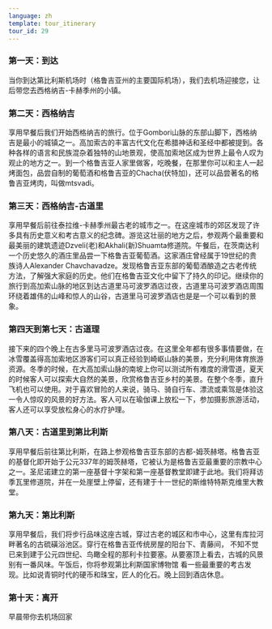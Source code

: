```yaml
---
language: zh
template: tour_itinerary
tour_id: 29
---
```

### 第一天：到达


当你到达第比利斯机场时（格鲁吉亚州的主要国际机场），我们去机场迎接您，让后带您去西格纳吉-卡赫季州的小镇。

### 第二天：西格纳吉


享用早餐后我们开始西格纳吉的旅行。位于Gombori山脉的东部山脚下，西格纳吉是最小的城镇之一。高加索古的丰富古代文化在希腊神话和圣经中都被提到。各种各样的语言和民族混杂着独特的山地景观，使高加索地区成为世界上最令人叹为观止的地方之一。到一个格鲁吉亚人家里做客，吃晚餐，在那里你可以和主人一起烤面包，品尝自制的葡萄酒和格鲁吉亚的Chacha(伏特加)，还可以品尝著名的格鲁吉亚烤肉，叫做mtsvadi。

### 第三天：西格纳吉-古道里


享用早餐后前往泰拉维-卡赫季州最古老的城市之一。在这座城市的郊区发现了许多具有历史意义和考古意义的纪念碑。游览这壮丽的地方之后，参观两个最重要和最美丽的建筑遗迹Dzveli(老)和Akhali(新)Shuamta修道院。午餐后，在茨南达利一个历史悠久的酒庄里品尝一下格鲁吉亚葡萄酒。这家酒庄曾经属于19世纪的贵族诗人Alexander Chavchavadze。发现格鲁吉亚东部的葡萄酒酿造之古老传统方法，了解强大家庭的历史。他们在格鲁吉亚文化中留下了持久的印记。继续你的旅行到高加索山脉的地区到达古道里马可波罗酒店过夜，古道里马可波罗酒店周围环绕着雄伟的山峰和惊人的山谷，古道里马可波罗酒店也是是一个可以看到的景象。


### 第四天到第七天：古道理

接下来的四个晚上在古多里马可波罗酒店过夜。在这里全年都有很多事情要做，在冰雪覆盖得高加索地区游客们可以真正经验到崎岖山脉的美景，充分利用体育旅游资源。冬季的时候，在大高加索山脉的南坡上你可以测试所有难度的滑雪道，夏天的时候客人可以探索大自然的美景，欣赏格鲁吉亚乡村的美景。在整个冬季，直升飞机也可以使用。对于喜欢冒险的人来说，骑马、骑自行车、漂流或乘驾是体验这一令人惊叹的风景的好方法。客人可以在瑜伽课上放松一下，参加摄影旅游活动，客人还可以享受放松身心的水疗护理。


### 第八天：古道里到第比利斯


享用早餐后前往第比利斯，在路上参观格鲁吉亚东部的古都-姆茨赫塔。格鲁吉亚的基督化即开始于公元337年的姆茨赫塔，它被认为是格鲁吉亚最重要的宗教中心之一。圣尼诺建立的第一座基督十字架和第一座基督教堂即建于此地。我们将拜访季瓦里修道院，并在一处崖壁上停留，还有建于十一世纪的斯维特特斯克维里大教堂。

### 第九天：第比利斯


享用早餐后，我们将步行品味这座古城，穿过古老的城区和市中心，这里有库拉河畔著名的古硫磺浴池区。穿行在格鲁吉亚传统房屋的阳台下、青藤间， 不知不觉已来到建于公元四世纪、鸟瞰全程的那利卡拉要塞。从要塞顶上看去，古城的风景别有一番风味。午饭后，你将参观第比利斯国家博物馆 看一些最重要的考古发现。比如说青铜时代的硬币和珠宝，匠人的化石。晚上回到酒店休息。

### 第十天：离开


早晨带你去机场回家
